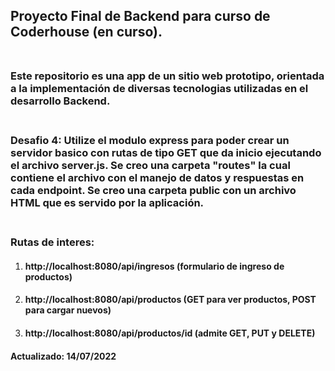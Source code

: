 ## Proyecto Final de Backend para curso de Coderhouse (en curso).<br><br>

### Este repositorio es una app de un sitio web prototipo, orientada a la implementación de diversas tecnologias utilizadas en el desarrollo Backend.<br><br>

### Desafio 4: Utilize el modulo express para poder crear un servidor basico con rutas de tipo GET que da inicio ejecutando el archivo server.js. Se creo una carpeta "routes" la cual contiene el archivo con el manejo de datos y respuestas en cada endpoint. Se creo una carpeta public con un archivo HTML que es servido por la aplicación.<br><br>

### Rutas de interes:
1.  #### http://localhost:8080/api/ingresos  (formulario de ingreso de productos)
2.  #### http://localhost:8080/api/productos (GET para ver productos, POST para cargar nuevos)
3.  #### http://localhost:8080/api/productos/id (admite GET, PUT y DELETE)

#### Actualizado: 14/07/2022

